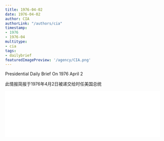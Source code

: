 ```yaml
---
title: 1976-04-02
date: 1976-04-02
author: CIA 
authorLink: "/authors/cia"
timestamp: 
- 1976
- 1976-04
multitype: 
- cia
tags: 
- dailybrief
featuredImagePreview: '/agency/CIA.png'
---
```



Presidential Daily Brief On 1976 April 2

此情报简报于1976年4月2日被递交给时任美国总统

<!--more-->





<div id="over" style="width:100%; overflow:hidden"> <iframe id="sFrame" name="sFrame" frameborder="no" border="0"  allowfullscreen marginwidth="0" scrolling="no" src = " /CIA/1976-04-02.html "  style = " position:absulute; width: 806px; top: 300;" > </iframe> </div>